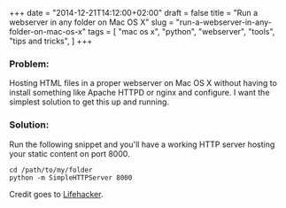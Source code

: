 +++
date = "2014-12-21T14:12:00+02:00"
draft = false
title = "Run a webserver in any folder on Mac OS X"
slug = "run-a-webserver-in-any-folder-on-mac-os-x"
tags = [ "mac os x", "python", "webserver", "tools", "tips and tricks", ]
+++

### Problem:

Hosting HTML files in a proper webserver on Mac OS X without having to install
something like Apache HTTPD or nginx and configure. I want the simplest
solution to get this up and running.

### Solution:

Run the following snippet and you'll have a working HTTP server hosting your
static content on port 8000.

    cd /path/to/my/folder
    python -m SimpleHTTPServer 8000

Credit goes to [Lifehacker](http://lifehacker.com/start-a-simple-web-server-from-any-directory-on-your-ma-496425450).